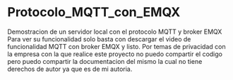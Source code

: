 # Protocolo_MQTT_con_EMQX
Demostracion de un servidor local con el protocolo MQTT y broker EMQX
Para ver su funcionalidad solo basta con descargar el video de funcionalidad MQTT  con broker EMQX y listo.
Por temas de privacidad con la empresa con la que realice este proyecto no puedo compartir el codigo pero puedo compartir la documentacion del mismo la cual no tiene derechos de autor ya que es de mi autoria. 
